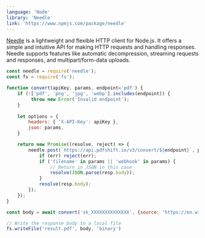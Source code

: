 ```yaml
---
language: 'Node'
library: 'Needle'
link: 'https://www.npmjs.com/package/needle'
---
```


[Needle](https://www.npmjs.com/package/needle) is a lightweight and flexible HTTP client for Node.js. It offers a simple and intuitive API for making HTTP requests and handling responses. Needle supports features like automatic decompression, streaming requests and responses, and multipart/form-data uploads.

```javascript
const needle = require('needle');
const fs = require('fs');

function convert(apiKey, params, endpoint='pdf') {
    if (!['pdf', 'png', 'jpg', 'webp'].includes(endpoint)) {
         throw new Error('Invalid endpoint');
    } 
    
    let options = {
        headers: { 'X-API-Key': apiKey },
        json: params,
    }

    return new Promise((resolve, reject) => {
        needle.post(`https://api.pdfshift.io/v3/convert/${endpoint}`, params, options, function(err, resp) {
            if (err) reject(err);
            if ('filename' in params || 'webhook' in params) {
                // Return in JSON in this case
                resolve(JSON.parse(resp.body));
            }
            resolve(resp.body);
        });
    });
}
```

```javascript
const body = await convert('sk_XXXXXXXXXXXXXX', {source: 'https://en.wikipedia.org/wiki/REST'});

// Write the response body to a local file
fs.writeFile('result.pdf', body, 'binary')
```

